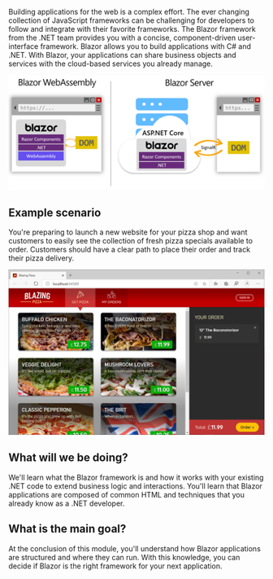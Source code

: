 Building applications for the web is a complex effort. The ever changing collection of JavaScript frameworks can be challenging for developers to follow and integrate with their favorite frameworks.  The Blazor framework from the .NET team provides you with a concise, component-driven user-interface framework.  Blazor allows you to build applications with C# and .NET.  With Blazor, your applications can share business objects and services with the cloud-based services you already manage.

![Sample Blazor Application Architecture](../media/intro-architecture.jpg)

## Example scenario

You're preparing to launch a new website for your pizza shop and want customers to easily see the collection of fresh pizza specials available to order.  Customers should have a clear path to place their order and track their pizza delivery.

![Pizza Shop Website built with Blazor](../media/pizzashop.png)

## What will we be doing?

We'll learn what the Blazor framework is and how it works with your existing .NET code to extend business logic and interactions.  You'll learn that Blazor applications are composed of common HTML and techniques that you already know as a .NET developer.

## What is the main goal?

At the conclusion of this module, you'll understand how Blazor applications are structured and where they can run.  With this knowledge, you can decide if Blazor is the right framework for your next application.
